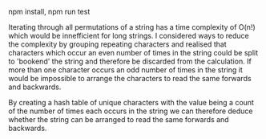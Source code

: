 npm install, npm run test

Iterating through all permutations of a string has a time complexity of O(n!) which would be innefficient for long strings. I considered ways to reduce the complexity by grouping repeating characters and realised that characters which occur an even number of times in the string could be split to 'bookend' the string and therefore be discarded from the calculation. If more than one character occurs an odd number of times in the string it would be impossible to arrange the characters to read the same forwards and backwards.

By creating a hash table of unique characters with the value being a count of the number of times each occurs in the string we can therefore deduce whether the string can be arranged to read the same forwards and backwards. 

